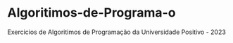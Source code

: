 # Algoritimos-de-Programa-o
Exercicios de Algoritimos de Programação da Universidade Positivo - 2023
